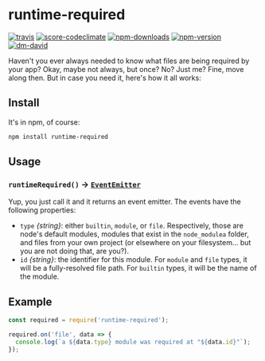 # runtime-required

[![travis][travis.svg]][travis.link]
[![score-codeclimate][score-codeclimate.svg]][score-codeclimate.link]
[![npm-downloads][npm-downloads.svg]][npm.link]
[![npm-version][npm-version.svg]][npm.link]
[![dm-david][dm-david.svg]][dm-david.link]

[travis.svg]: https://travis-ci.com/catdad/runtime-required.svg?branch=master
[travis.link]: https://travis-ci.com/catdad/runtime-required
[score-codeclimate.svg]: https://codeclimate.com/github/catdad/runtime-required/badges/gpa.svg
[score-codeclimate.link]: https://codeclimate.com/github/catdad/runtime-required
[npm-downloads.svg]: https://img.shields.io/npm/dm/runtime-required.svg
[npm.link]: https://www.npmjs.com/package/runtime-required
[npm-version.svg]: https://img.shields.io/npm/v/runtime-required.svg
[dm-david.svg]: https://david-dm.org/catdad/runtime-required.svg
[dm-david.link]: https://david-dm.org/catdad/runtime-required

Haven't you ever always needed to know what files are being required by your app? Okay, maybe not always, but once? No? Just me? Fine, move along then. But in case you need it, here's how it all works:

## Install

It's in npm, of course:

```bash
npm install runtime-required
```

## Usage

### `runtimeRequired()` → [`EventEmitter`](https://nodejs.org/api/events.html)

Yup, you just call it and it returns an event emitter. The events have the following properties:
* `type` _{string}_: either `builtin`, `module`, or `file`. Respectively, those are node's default modules, modules that exist in the `node_modulea` folder, and files from your own project (or elsewhere on your filesystem... but you are not doing that, are you?).
* `id` _{string}_: the identifier for this module. For `module` and `file` types, it will be a fully-resolved file path. For `builtin` types, it will be the name of the module.

## Example

```javascript
const required = require('runtime-required');

required.on('file', data => {
  console.log(`a ${data.type} module was required at "${data.id}"`);
});
```
